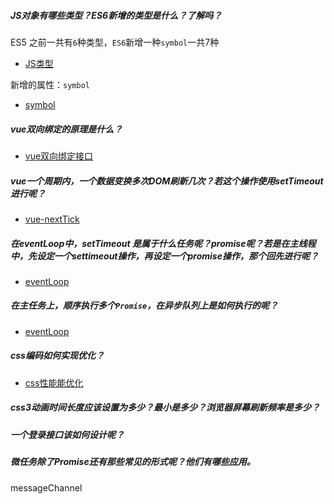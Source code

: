 ##### JS对象有哪些类型？ES6新增的类型是什么？了解吗？
ES5 之前一共有`6`种类型，`ES6`新增一种`symbol`一共7种
* [JS类型](https://www.cnblogs.com/HXW-from-DJTU/p/5933023.html)

新增的属性：`symbol` 
* [symbol](../ES6/symbol.md)
##### vue双向绑定的原理是什么？
* [vue双向绑定接口](../vue/Vue_twoway_binding.md)

##### vue一个周期内，一个数据变换多次DOM刷新几次？若这个操作使用setTimeout进行呢？
* [vue-nextTick](/vue/nextTick.md)

##### 在eventLoop中，setTimeout 是属于什么任务呢？promise呢？若是在主线程中，先设定一个settimeout操作，再设定一个promise操作，那个回先进行呢？
* [eventLoop](/JS/eventLoop.md)

##### 在主任务上，顺序执行多个`Promise`，在异步队列上是如何执行的呢？
* [eventLoop](/JS/eventLoop.md)
##### css编码如何实现优化？
* [css性能能优化](/css/css_optimize.md)

##### css3动画时间长度应该设置为多少？最小是多少？浏览器屏幕刷新频率是多少？


##### 一个登录接口该如何设计呢？


##### 微任务除了Promise还有那些常见的形式呢？他们有哪些应用。
messageChannel